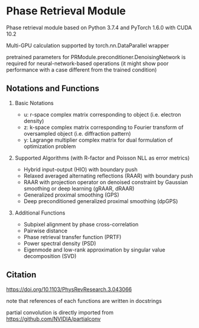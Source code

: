 # Phase Retrieval Module

Phase retrieval module based on Python 3.7.4 and PyTorch 1.6.0 with CUDA 10.2

Multi-GPU calculation supported by torch.nn.DataParallel wrapper

pretrained parameters for PRModule.preconditioner.DenoisingNetwork is required for neural-network-based operations
(it might show poor performance with a case different from the trained condition)

## Notations and Functions

1. Basic Notations
    - u: r-space complex matrix corresponding to object (i.e. electron density)
    - z: k-space complex matrix corresponding to Fourier transform of oversampled object (i.e. diffraction pattern)
    - y: Lagrange multiplier complex matrix for dual formulation of optimization problem

2. Supported Algorithms (with R-factor and Poisson NLL as error metrics)
    - Hybrid input-output (HIO) with boundary push
    - Relaxed averaged alternating reflections (RAAR) with boundary push
    - RAAR with projection operator on denoised constraint by Gaussian smoothing or deep learning (gRAAR, dRAAR)
    - Generalized proximal smoothing (GPS)
    - Deep preconditioned generalized proximal smoothing (dpGPS)

3. Additional Functions
    - Subpixel alignment by phase cross-correlation
    - Pairwise distance
    - Phase retrieval transfer function (PRTF)
    - Power spectral density (PSD)
    - Eigenmode and low-rank approximation by singular value decomposition (SVD)

## Citation
<https://doi.org/10.1103/PhysRevResearch.3.043066>

note that references of each functions are written in docstrings

partial convolution is directly imported from <https://github.com/NVIDIA/partialconv>
